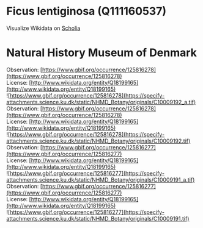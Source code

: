 
Ficus lentiginosa (Q111160537)
==============================
  
Visualize Wikidata on [Scholia](https://scholia.toolforge.org/taxon/Q111160537)
# Natural History Museum of Denmark
  
Observation: [https://www.gbif.org/occurrence/125816278](https://www.gbif.org/occurrence/125816278)  
License: [http://www.wikidata.org/entity/Q18199165](http://www.wikidata.org/entity/Q18199165)  
![https://www.gbif.org/occurrence/125816278](https://specify-attachments.science.ku.dk/static/NHMD_Botany/originals/C10009192_a.tif)  
Observation: [https://www.gbif.org/occurrence/125816278](https://www.gbif.org/occurrence/125816278)  
License: [http://www.wikidata.org/entity/Q18199165](http://www.wikidata.org/entity/Q18199165)  
![https://www.gbif.org/occurrence/125816278](https://specify-attachments.science.ku.dk/static/NHMD_Botany/originals/C10009192.tif)  
Observation: [https://www.gbif.org/occurrence/125816277](https://www.gbif.org/occurrence/125816277)  
License: [http://www.wikidata.org/entity/Q18199165](http://www.wikidata.org/entity/Q18199165)  
![https://www.gbif.org/occurrence/125816277](https://specify-attachments.science.ku.dk/static/NHMD_Botany/originals/C10009191_a.tif)  
Observation: [https://www.gbif.org/occurrence/125816277](https://www.gbif.org/occurrence/125816277)  
License: [http://www.wikidata.org/entity/Q18199165](http://www.wikidata.org/entity/Q18199165)  
![https://www.gbif.org/occurrence/125816277](https://specify-attachments.science.ku.dk/static/NHMD_Botany/originals/C10009191.tif)